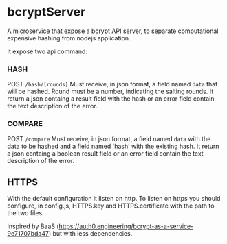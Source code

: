 # bcryptServer

A microservice that expose a bcrypt API server, to separate computational expensive hashing from nodejs application.

It expose two api command:

### HASH
POST `/hash/[rounds]`
Must receive, in json format, a field named `data` that will be hashed.
Round must be a number, indicating the salting rounds.
It return a json containg a result field with the hash or an error field contain the text description of the error.

### COMPARE
POST `/compare`
Must receive, in json format, a field named `data` with the data to be hashed and a field named 'hash' with the existing hash.
It return a json containg a boolean result field or an error field contain the text description of the error.

## HTTPS
With the default configuration it listen on http.
To listen on https you should configure, in config.js, HTTPS.key and HTTPS.certificate with the path to the two files.

Inspired by BaaS (https://auth0.engineering/bcrypt-as-a-service-9e71707bda47) but with less dependencies.
